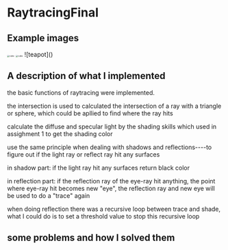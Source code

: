 # RaytracingFinal

## Example images

<img src="C:\Users\DELL\Desktop\RaytracingFinal\teapot.png" alt="cube" style="zoom: 33%;" />
<img src="RaytracingFinal\rings.png" alt="cube" style="zoom: 33%;" />
![teapot]()

## A description of what I implemented

the basic functions of raytracing were implemented.

the intersection is used to calculated the intersection of a ray with a triangle or sphere, which could be apllied to find where the ray hits

calculate the diffuse and specular light by the shading skills which used in assighment 1 to get the shading color 

use the same principle when dealing with shadows and reflections----to figure out if the light ray or reflect ray hit any surfaces

in shadow part: if the light ray hit any surfaces return black color

in reflection part: if the reflection ray of the eye-ray hit anything, the point where eye-ray hit becomes new "eye", the reflection ray and new eye will be used to do a "trace" again

when doing reflection there was a recursive loop between trace and shade, what I could do is to set a threshold value to stop this recursive loop

## some problems and how I solved them

